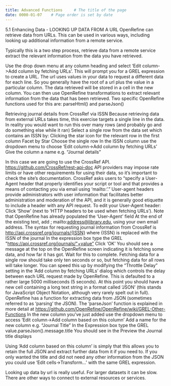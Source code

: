 ```yaml
---
title: Advanced Functions     # The title of the page
date: 0000-01-07    # Page order is set by date
---
```


5.1 Enhancing Data - LOOKING UP DATA FROM A URL
OpenRefine can retrieve data from URLs. This can be used in various ways, including looking up additional information from a remote service.

Typically this is a two step process,
retrieve data from a remote service
extract the relevant information from the data you have retrieved.

Use the drop down menu at any column heading and select ‘Edit column->Add column by fetching URLs’.
This will prompt you for a GREL expression to create a URL. The url uses values in your data to request a different data for each line. So you generally have the root of a url plus the value in a particular column.
The data retrieved will be stored in a cell in the new column.  You can then use OpenRefine transformations to extract relevant information from the data that has been retrieved.
Two specific OpenRefine functions used for this are: parseHtml() and parseJson()

Retrieving journal details from CrossRef via ISSN
Because retrieving data from external URLs takes time, this exercise targets a single line in the data. In reality you would want to run this over many rows (and probably go and do something else while it ran)
Select a single row from the data set which contains an ISSN by:
Clicking the star icon for the relevant row in the first column
Facet by Star
Choose the single row
In the ISSN column use the dropdown menu to choose ‘Edit column->Add column by fetching URLs’
Give the column a name e.g. “Journal details”

In this case we are going to use the CrossRef API.
https://github.com/CrossRef/rest-api-doc
API providers may impose rate limits or have other requirements for using their data, so it’s important to check the site’s documentation. CrossRef asks users to “specify a User-Agent header that properly identifies your script or tool and that provides a means of contacting you via email using ‘mailto:’.” User-agent headers provide administrators with user information that facilitates better administration and moderation of the API, and it is generally good etiquette to include a header with any API request.
To edit your User-Agent header:
Click ‘Show’ (next to ‘HTTP headers to be used when fetching URLs’). Note that OpenRefine has already populated the ‘User-Agent’ field
At the end of the existing text, add ; mailto:address@library.edu, using your own email address.
The syntax for requesting journal information from CrossRef is http://api.crossref.org/journals/{ISSN} where {ISSN} is replaced with the ISSN of the journal
In the expression box type the GREL "https://api.crossref.org/journals/"+value”
Click ‘OK’
You should see a message at the top on the OpenRefine screen indicating it is fetching some data, and how far it has got. Wait for this to complete. Fetching data for a single row should take only ten seconds or so, but fetching data for all rows will take longer. You can speed this up by modifying the “Throttle Delay” setting in the ‘Add column by fetching URLs’ dialog which controls the delay between each URL request made by OpenRefine. This is defaulted to a rather large 5000 milliseconds (5 seconds).
At this point you should have a new cell containing a long text string in a format called ‘JSON’ (this stands for JavaScript Object Notation, although very rarely spelt out in full).
OpenRefine has a function for extracting data from JSON (sometimes referred to as ‘parsing’ the JSON). The ‘parseJson’ function is explained in more detail at https://github.com/OpenRefine/OpenRefine/wiki/GREL-Other-Functions
In the new column you’ve just added use the dropdown menu to access ‘Edit column->Add column based on this column’
Add a name for the new column e.g. “Journal Title”
In the Expression box type the GREL value.parseJson().message.title
You should see in the Preview the Journal title displays

Using ‘Add column based on this column’ is simply that this allows you to retain the full JSON and extract further data from it if you need to. If you only wanted the title and did not need any other information from the JSON you could use ‘Edit cells->Transform…’ with the same GREL expression.

Looking up data by url is really useful. For larger datasets it can be slow. There are other ways to connect to external resources or services.
